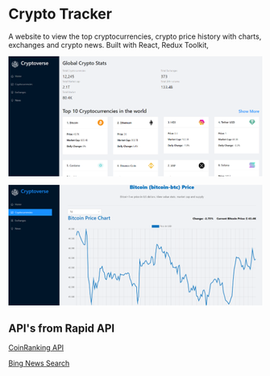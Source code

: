 # Crypto Tracker



A website to view the top cryptocurrencies, crypto price history with charts, exchanges and crypto news.
Built with React, Redux Toolkit, 

![Homepage_Image](https://github.com/rajakrishna/CryptoTracker/blob/main/public/homepage.png)

![Crypto_Prices_Chart](https://github.com/rajakrishna/CryptoTracker/blob/main/public/cryptoPrices.png)

## API's from Rapid API

[CoinRanking API](https://rapidapi.com/Coinranking/api/coinranking1)

[Bing News Search](https://rapidapi.com/microsoft-azure-org-microsoft-cognitive-services/api/bing-news-search1)
